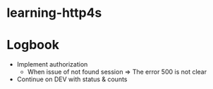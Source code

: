 # learning-http4s

# Logbook

- Implement authorization
  - When issue of not found session => The error 500 is not clear
- Continue on DEV with status & counts